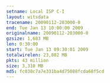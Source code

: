 ```yaml
---
setname: Local ISP C-I
layout: witsdata
tracename: 20090112-203000-0
end: Tue Jan 13 10:00:00 2009
originalname: 20090112-203000-0
gzsize: 1,683 MB
len: 0:30:00
start: Tue Jan 13 09:30:01 2009
totalwirelen: 23,882 MB
pkts: 43 million
size: 3,310 MB
md5: fc038c7a7e331ba4d75088fcda68f5cd
---
```


